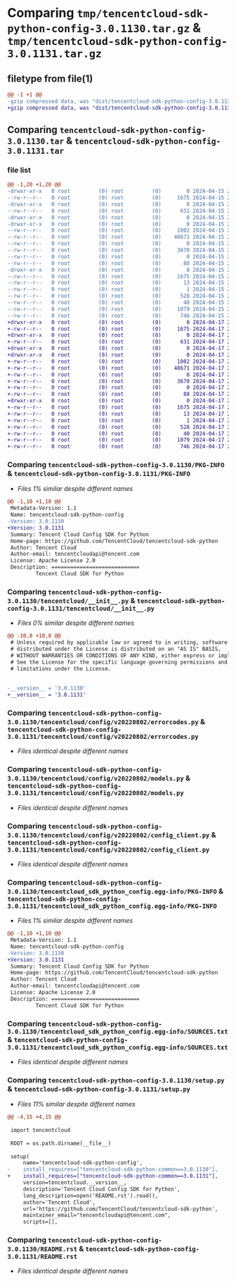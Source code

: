 # Comparing `tmp/tencentcloud-sdk-python-config-3.0.1130.tar.gz` & `tmp/tencentcloud-sdk-python-config-3.0.1131.tar.gz`

## filetype from file(1)

```diff
@@ -1 +1 @@
-gzip compressed data, was "dist/tencentcloud-sdk-python-config-3.0.1130.tar", last modified: Mon Apr 15 20:40:44 2024, max compression
+gzip compressed data, was "dist/tencentcloud-sdk-python-config-3.0.1131.tar", last modified: Wed Apr 17 20:37:34 2024, max compression
```

## Comparing `tencentcloud-sdk-python-config-3.0.1130.tar` & `tencentcloud-sdk-python-config-3.0.1131.tar`

### file list

```diff
@@ -1,20 +1,20 @@
-drwxr-xr-x   0 root         (0) root         (0)        0 2024-04-15 20:40:44.000000 tencentcloud-sdk-python-config-3.0.1130/
--rw-r--r--   0 root         (0) root         (0)     1675 2024-04-15 20:40:44.000000 tencentcloud-sdk-python-config-3.0.1130/PKG-INFO
-drwxr-xr-x   0 root         (0) root         (0)        0 2024-04-15 20:40:44.000000 tencentcloud-sdk-python-config-3.0.1130/tencentcloud/
--rw-r--r--   0 root         (0) root         (0)      631 2024-04-15 20:40:44.000000 tencentcloud-sdk-python-config-3.0.1130/tencentcloud/__init__.py
-drwxr-xr-x   0 root         (0) root         (0)        0 2024-04-15 20:40:44.000000 tencentcloud-sdk-python-config-3.0.1130/tencentcloud/config/
-drwxr-xr-x   0 root         (0) root         (0)        0 2024-04-15 20:40:44.000000 tencentcloud-sdk-python-config-3.0.1130/tencentcloud/config/v20220802/
--rw-r--r--   0 root         (0) root         (0)     1002 2024-04-15 20:40:44.000000 tencentcloud-sdk-python-config-3.0.1130/tencentcloud/config/v20220802/errorcodes.py
--rw-r--r--   0 root         (0) root         (0)    40671 2024-04-15 20:40:44.000000 tencentcloud-sdk-python-config-3.0.1130/tencentcloud/config/v20220802/models.py
--rw-r--r--   0 root         (0) root         (0)        0 2024-04-15 20:40:44.000000 tencentcloud-sdk-python-config-3.0.1130/tencentcloud/config/v20220802/__init__.py
--rw-r--r--   0 root         (0) root         (0)     3670 2024-04-15 20:40:44.000000 tencentcloud-sdk-python-config-3.0.1130/tencentcloud/config/v20220802/config_client.py
--rw-r--r--   0 root         (0) root         (0)        0 2024-04-15 20:40:44.000000 tencentcloud-sdk-python-config-3.0.1130/tencentcloud/config/__init__.py
--rw-r--r--   0 root         (0) root         (0)       88 2024-04-15 20:40:44.000000 tencentcloud-sdk-python-config-3.0.1130/setup.cfg
-drwxr-xr-x   0 root         (0) root         (0)        0 2024-04-15 20:40:44.000000 tencentcloud-sdk-python-config-3.0.1130/tencentcloud_sdk_python_config.egg-info/
--rw-r--r--   0 root         (0) root         (0)     1675 2024-04-15 20:40:44.000000 tencentcloud-sdk-python-config-3.0.1130/tencentcloud_sdk_python_config.egg-info/PKG-INFO
--rw-r--r--   0 root         (0) root         (0)       13 2024-04-15 20:40:44.000000 tencentcloud-sdk-python-config-3.0.1130/tencentcloud_sdk_python_config.egg-info/top_level.txt
--rw-r--r--   0 root         (0) root         (0)        1 2024-04-15 20:40:44.000000 tencentcloud-sdk-python-config-3.0.1130/tencentcloud_sdk_python_config.egg-info/dependency_links.txt
--rw-r--r--   0 root         (0) root         (0)      528 2024-04-15 20:40:44.000000 tencentcloud-sdk-python-config-3.0.1130/tencentcloud_sdk_python_config.egg-info/SOURCES.txt
--rw-r--r--   0 root         (0) root         (0)       40 2024-04-15 20:40:44.000000 tencentcloud-sdk-python-config-3.0.1130/tencentcloud_sdk_python_config.egg-info/requires.txt
--rw-r--r--   0 root         (0) root         (0)     1079 2024-04-15 20:40:44.000000 tencentcloud-sdk-python-config-3.0.1130/setup.py
--rw-r--r--   0 root         (0) root         (0)      746 2024-04-15 20:40:44.000000 tencentcloud-sdk-python-config-3.0.1130/README.rst
+drwxr-xr-x   0 root         (0) root         (0)        0 2024-04-17 20:37:34.000000 tencentcloud-sdk-python-config-3.0.1131/
+-rw-r--r--   0 root         (0) root         (0)     1675 2024-04-17 20:37:34.000000 tencentcloud-sdk-python-config-3.0.1131/PKG-INFO
+drwxr-xr-x   0 root         (0) root         (0)        0 2024-04-17 20:37:34.000000 tencentcloud-sdk-python-config-3.0.1131/tencentcloud/
+-rw-r--r--   0 root         (0) root         (0)      631 2024-04-17 20:37:34.000000 tencentcloud-sdk-python-config-3.0.1131/tencentcloud/__init__.py
+drwxr-xr-x   0 root         (0) root         (0)        0 2024-04-17 20:37:34.000000 tencentcloud-sdk-python-config-3.0.1131/tencentcloud/config/
+drwxr-xr-x   0 root         (0) root         (0)        0 2024-04-17 20:37:34.000000 tencentcloud-sdk-python-config-3.0.1131/tencentcloud/config/v20220802/
+-rw-r--r--   0 root         (0) root         (0)     1002 2024-04-17 20:37:34.000000 tencentcloud-sdk-python-config-3.0.1131/tencentcloud/config/v20220802/errorcodes.py
+-rw-r--r--   0 root         (0) root         (0)    40671 2024-04-17 20:37:34.000000 tencentcloud-sdk-python-config-3.0.1131/tencentcloud/config/v20220802/models.py
+-rw-r--r--   0 root         (0) root         (0)        0 2024-04-17 20:37:34.000000 tencentcloud-sdk-python-config-3.0.1131/tencentcloud/config/v20220802/__init__.py
+-rw-r--r--   0 root         (0) root         (0)     3670 2024-04-17 20:37:34.000000 tencentcloud-sdk-python-config-3.0.1131/tencentcloud/config/v20220802/config_client.py
+-rw-r--r--   0 root         (0) root         (0)        0 2024-04-17 20:37:34.000000 tencentcloud-sdk-python-config-3.0.1131/tencentcloud/config/__init__.py
+-rw-r--r--   0 root         (0) root         (0)       88 2024-04-17 20:37:34.000000 tencentcloud-sdk-python-config-3.0.1131/setup.cfg
+drwxr-xr-x   0 root         (0) root         (0)        0 2024-04-17 20:37:34.000000 tencentcloud-sdk-python-config-3.0.1131/tencentcloud_sdk_python_config.egg-info/
+-rw-r--r--   0 root         (0) root         (0)     1675 2024-04-17 20:37:34.000000 tencentcloud-sdk-python-config-3.0.1131/tencentcloud_sdk_python_config.egg-info/PKG-INFO
+-rw-r--r--   0 root         (0) root         (0)       13 2024-04-17 20:37:34.000000 tencentcloud-sdk-python-config-3.0.1131/tencentcloud_sdk_python_config.egg-info/top_level.txt
+-rw-r--r--   0 root         (0) root         (0)        1 2024-04-17 20:37:34.000000 tencentcloud-sdk-python-config-3.0.1131/tencentcloud_sdk_python_config.egg-info/dependency_links.txt
+-rw-r--r--   0 root         (0) root         (0)      528 2024-04-17 20:37:34.000000 tencentcloud-sdk-python-config-3.0.1131/tencentcloud_sdk_python_config.egg-info/SOURCES.txt
+-rw-r--r--   0 root         (0) root         (0)       40 2024-04-17 20:37:34.000000 tencentcloud-sdk-python-config-3.0.1131/tencentcloud_sdk_python_config.egg-info/requires.txt
+-rw-r--r--   0 root         (0) root         (0)     1079 2024-04-17 20:37:34.000000 tencentcloud-sdk-python-config-3.0.1131/setup.py
+-rw-r--r--   0 root         (0) root         (0)      746 2024-04-17 20:37:34.000000 tencentcloud-sdk-python-config-3.0.1131/README.rst
```

### Comparing `tencentcloud-sdk-python-config-3.0.1130/PKG-INFO` & `tencentcloud-sdk-python-config-3.0.1131/PKG-INFO`

 * *Files 1% similar despite different names*

```diff
@@ -1,10 +1,10 @@
 Metadata-Version: 1.1
 Name: tencentcloud-sdk-python-config
-Version: 3.0.1130
+Version: 3.0.1131
 Summary: Tencent Cloud Config SDK for Python
 Home-page: https://github.com/TencentCloud/tencentcloud-sdk-python
 Author: Tencent Cloud
 Author-email: tencentcloudapi@tencent.com
 License: Apache License 2.0
 Description: ============================
         Tencent Cloud SDK for Python
```

### Comparing `tencentcloud-sdk-python-config-3.0.1130/tencentcloud/__init__.py` & `tencentcloud-sdk-python-config-3.0.1131/tencentcloud/__init__.py`

 * *Files 0% similar despite different names*

```diff
@@ -10,8 +10,8 @@
 # Unless required by applicable law or agreed to in writing, software
 # distributed under the License is distributed on an "AS IS" BASIS,
 # WITHOUT WARRANTIES OR CONDITIONS OF ANY KIND, either express or implied.
 # See the License for the specific language governing permissions and
 # limitations under the License.
 
 
-__version__ = '3.0.1130'
+__version__ = '3.0.1131'
```

### Comparing `tencentcloud-sdk-python-config-3.0.1130/tencentcloud/config/v20220802/errorcodes.py` & `tencentcloud-sdk-python-config-3.0.1131/tencentcloud/config/v20220802/errorcodes.py`

 * *Files identical despite different names*

### Comparing `tencentcloud-sdk-python-config-3.0.1130/tencentcloud/config/v20220802/models.py` & `tencentcloud-sdk-python-config-3.0.1131/tencentcloud/config/v20220802/models.py`

 * *Files identical despite different names*

### Comparing `tencentcloud-sdk-python-config-3.0.1130/tencentcloud/config/v20220802/config_client.py` & `tencentcloud-sdk-python-config-3.0.1131/tencentcloud/config/v20220802/config_client.py`

 * *Files identical despite different names*

### Comparing `tencentcloud-sdk-python-config-3.0.1130/tencentcloud_sdk_python_config.egg-info/PKG-INFO` & `tencentcloud-sdk-python-config-3.0.1131/tencentcloud_sdk_python_config.egg-info/PKG-INFO`

 * *Files 1% similar despite different names*

```diff
@@ -1,10 +1,10 @@
 Metadata-Version: 1.1
 Name: tencentcloud-sdk-python-config
-Version: 3.0.1130
+Version: 3.0.1131
 Summary: Tencent Cloud Config SDK for Python
 Home-page: https://github.com/TencentCloud/tencentcloud-sdk-python
 Author: Tencent Cloud
 Author-email: tencentcloudapi@tencent.com
 License: Apache License 2.0
 Description: ============================
         Tencent Cloud SDK for Python
```

### Comparing `tencentcloud-sdk-python-config-3.0.1130/tencentcloud_sdk_python_config.egg-info/SOURCES.txt` & `tencentcloud-sdk-python-config-3.0.1131/tencentcloud_sdk_python_config.egg-info/SOURCES.txt`

 * *Files identical despite different names*

### Comparing `tencentcloud-sdk-python-config-3.0.1130/setup.py` & `tencentcloud-sdk-python-config-3.0.1131/setup.py`

 * *Files 11% similar despite different names*

```diff
@@ -4,15 +4,15 @@
 
 import tencentcloud
 
 ROOT = os.path.dirname(__file__)
 
 setup(
     name='tencentcloud-sdk-python-config',
-    install_requires=["tencentcloud-sdk-python-common==3.0.1130"],
+    install_requires=["tencentcloud-sdk-python-common==3.0.1131"],
     version=tencentcloud.__version__,
     description='Tencent Cloud Config SDK for Python',
     long_description=open('README.rst').read(),
     author='Tencent Cloud',
     url='https://github.com/TencentCloud/tencentcloud-sdk-python',
     maintainer_email="tencentcloudapi@tencent.com",
     scripts=[],
```

### Comparing `tencentcloud-sdk-python-config-3.0.1130/README.rst` & `tencentcloud-sdk-python-config-3.0.1131/README.rst`

 * *Files identical despite different names*

